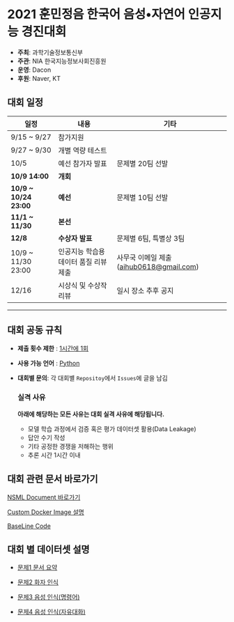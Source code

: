 # 2021 훈민정음 한국어 음성•자연어 인공지능 경진대회

- **주최**: 과학기술정보통신부
- **주관**: NIA 한국지능정보사회진흥원
- **운영**: Dacon
- **후원**: Naver, KT

## 대회 일정

| 일정                   | 내용                                  | 기타                                     |
| ---------------------- | ------------------------------------- | ---------------------------------------- |
| 9/15 ~ 9/27            | 참가지원                              |
| 9/27 ~ 9/30            | 개별 역량 테스트                      |
| 10/5                   | 예선 참가자 발표                      | 문제별 20팀 선발                         |
| **10/9 14:00**         | **개회**                              |
| **10/9 ~ 10/24 23:00** | **예선**                              | 문제별 10팀 선발                         |
| **11/1 ~ 11/30**       | **본선**                              |
| **12/8**               | **수상자 발표**                       | 문제별 6팀, 특별상 3팀                   |
| 10/9 ~ 11/30 23:00     | 인공지능 학습용 데이터 품질 리뷰 제출 | 사무국 이메일 제출 (aihub0618@gmail.com) |
| 12/16                  | 시상식 및 수상작 리뷰                 | 일시 장소 추후 공지                      |

---

## 대회 공동 규칙

- **제출 횟수 제한** : <u>1시간에 1회</u>
- **사용 가능 언어** : <u>Python</u>
- **대회별 문의**: 각 대회별 `Repositoy`에서 `Issues`에 글을 남김

  ### 실격 사유

  **아래에 해당하는 모든 사유는 대회 실격 사유에 해당됩니다.**

  - 모델 학습 과정에서 검증 혹은 평가 데이터셋 활용(Data Leakage)
  - 답안 수기 작성
  - 기타 공정한 경쟁을 저해하는 행위
  - 추론 시간 1시간 이내

## 대회 관련 문서 바로가기

[NSML Document 바로가기](https://n-clair.github.io/vision-docs/_build/html/ko_KR/index.html)

[Custom Docker Image 설명](https://github.com/hunminjeongeum-korean-competition-2021/docs/blob/main/DockerImage.md)

[BaseLine Code]()

## 대회 별 데이터셋 설명

- [문제1 문서 요약](https://github.com/hunminjeongeum-korean-competition-2021/conversation-summary/blob/main/README.md#%EB%AC%B8%EC%A0%9C-1-%EB%AC%B8%EC%84%9C%EC%9A%94%EC%95%BD-dataset-%EC%84%A4%EB%AA%85)

- [문제2 화자 인식](https://github.com/hunminjeongeum-korean-competition-2021/voice-recognition-performance-evaluation/blob/main/README.md#%EB%AC%B8%EC%A0%9C-4-%EC%9D%8C%EC%84%B1%EC%9D%B8%EC%8B%9D-%EC%9E%90%EC%9C%A0%EB%8C%80%ED%99%94-dataset-%EC%84%A4%EB%AA%85)

- [문제3 음성 인식(명령어)](https://github.com/hunminjeongeum-korean-competition-2021/voice-recognition-performance-evaluation/blob/main/README.md#%EB%AC%B8%EC%A0%9C-3-%EC%9D%8C%EC%84%B1%EC%9D%B8%EC%8B%9D-%EB%AA%85%EB%A0%B9%EC%96%B4-dataset-%EC%84%A4%EB%AA%85)

- [문제4 음성 인식(자유대화)](https://github.com/hunminjeongeum-korean-competition-2021/voice-recognition-performance-evaluation/blob/main/README.md#%EB%AC%B8%EC%A0%9C-4-%EC%9D%8C%EC%84%B1%EC%9D%B8%EC%8B%9D-%EC%9E%90%EC%9C%A0%EB%8C%80%ED%99%94-dataset-%EC%84%A4%EB%AA%85)
